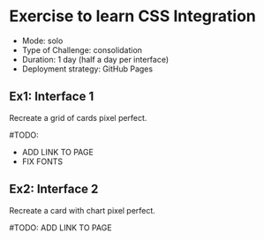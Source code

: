 # Exercise to learn CSS Integration
 - Mode: solo
 - Type of Challenge: consolidation
 - Duration: 1 day (half a day per interface)
 - Deployment strategy: GitHub Pages

## Ex1: Interface 1
Recreate a grid of cards pixel perfect.

#TODO: 
- ADD LINK TO PAGE
- FIX FONTS

## Ex2: Interface 2
Recreate a card with chart pixel perfect.

#TODO: ADD LINK TO PAGE